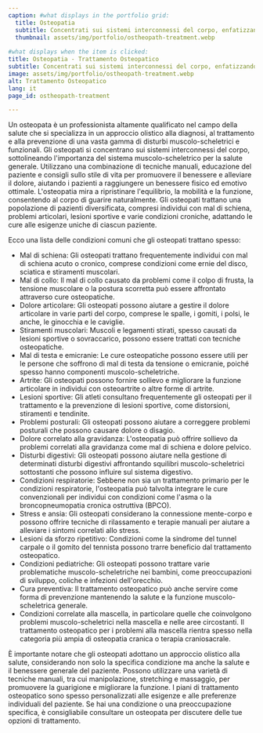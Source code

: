 ```yaml
---
caption: #what displays in the portfolio grid:
  title: Osteopatia
  subtitle: Concentrati sui sistemi interconnessi del corpo, enfatizzando l'importanza del sistema muscolo-scheletrico.
  thumbnail: assets/img/portfolio/ostheopath-treatment.webp
  
#what displays when the item is clicked:
title: Osteopatia - Trattamento Osteopatico
subtitle: Concentrati sui sistemi interconnessi del corpo, enfatizzando l'importanza del sistema muscolo-scheletrico.
image: assets/img/portfolio/ostheopath-treatment.webp
alt: Trattamento Osteopatico
lang: it
page_id: ostheopath-treatment

---
```

Un osteopata è un professionista altamente qualificato nel campo della salute che si specializza in un approccio olistico alla diagnosi, al trattamento e alla prevenzione di una vasta gamma di disturbi muscolo-scheletrici e funzionali. Gli osteopati si concentrano sui sistemi interconnessi del corpo, sottolineando l'importanza del sistema muscolo-scheletrico per la salute generale. Utilizzano una combinazione di tecniche manuali, educazione del paziente e consigli sullo stile di vita per promuovere il benessere e alleviare il dolore, aiutando i pazienti a raggiungere un benessere fisico ed emotivo ottimale. L'osteopatia mira a ripristinare l'equilibrio, la mobilità e la funzione, consentendo al corpo di guarire naturalmente. Gli osteopati trattano una popolazione di pazienti diversificata, compresi individui con mal di schiena, problemi articolari, lesioni sportive e varie condizioni croniche, adattando le cure alle esigenze uniche di ciascun paziente.

Ecco una lista delle condizioni comuni che gli osteopati trattano spesso:
- Mal di schiena: Gli osteopati trattano frequentemente individui con mal di schiena acuto o cronico, comprese condizioni come ernie del disco, sciatica e stiramenti muscolari.
- Mal di collo: Il mal di collo causato da problemi come il colpo di frusta, la tensione muscolare o la postura scorretta può essere affrontato attraverso cure osteopatiche.
- Dolore articolare: Gli osteopati possono aiutare a gestire il dolore articolare in varie parti del corpo, comprese le spalle, i gomiti, i polsi, le anche, le ginocchia e le caviglie.
- Stiramenti muscolari: Muscoli e legamenti stirati, spesso causati da lesioni sportive o sovraccarico, possono essere trattati con tecniche osteopatiche.
- Mal di testa e emicranie: Le cure osteopatiche possono essere utili per le persone che soffrono di mal di testa da tensione o emicranie, poiché spesso hanno componenti muscolo-scheletriche.
- Artrite: Gli osteopati possono fornire sollievo e migliorare la funzione articolare in individui con osteoartrite o altre forme di artrite.
- Lesioni sportive: Gli atleti consultano frequentemente gli osteopati per il trattamento e la prevenzione di lesioni sportive, come distorsioni, stiramenti e tendinite.
- Problemi posturali: Gli osteopati possono aiutare a correggere problemi posturali che possono causare dolore o disagio.
- Dolore correlato alla gravidanza: L'osteopatia può offrire sollievo da problemi correlati alla gravidanza come mal di schiena e dolore pelvico.
- Disturbi digestivi: Gli osteopati possono aiutare nella gestione di determinati disturbi digestivi affrontando squilibri muscolo-scheletrici sottostanti che possono influire sul sistema digestivo.
- Condizioni respiratorie: Sebbene non sia un trattamento primario per le condizioni respiratorie, l'osteopatia può talvolta integrare le cure convenzionali per individui con condizioni come l'asma o la broncopneumopatia cronica ostruttiva (BPCO).
- Stress e ansia: Gli osteopati considerano la connessione mente-corpo e possono offrire tecniche di rilassamento e terapie manuali per aiutare a alleviare i sintomi correlati allo stress.
- Lesioni da sforzo ripetitivo: Condizioni come la sindrome del tunnel carpale o il gomito del tennista possono trarre beneficio dal trattamento osteopatico.
- Condizioni pediatriche: Gli osteopati possono trattare varie problematiche muscolo-scheletriche nei bambini, come preoccupazioni di sviluppo, coliche e infezioni dell'orecchio.
- Cura preventiva: Il trattamento osteopatico può anche servire come forma di prevenzione mantenendo la salute e la funzione muscolo-scheletrica generale.
- Condizioni correlate alla mascella, in particolare quelle che coinvolgono problemi muscolo-scheletrici nella mascella e nelle aree circostanti. Il trattamento osteopatico per i problemi alla mascella rientra spesso nella categoria più ampia di osteopatia cranica o terapia craniosacrale.

È importante notare che gli osteopati adottano un approccio olistico alla salute, considerando non solo la specifica condizione ma anche la salute e il benessere generale del paziente. Possono utilizzare una varietà di tecniche manuali, tra cui manipolazione, stretching e massaggio, per promuovere la guarigione e migliorare la funzione. I piani di trattamento osteopatico sono spesso personalizzati alle esigenze e alle preferenze individuali del paziente. Se hai una condizione o una preoccupazione specifica, è consigliabile consultare un osteopata per discutere delle tue opzioni di trattamento.